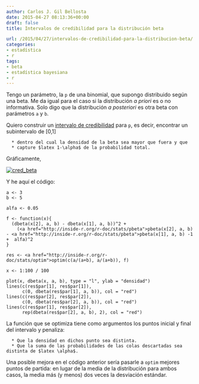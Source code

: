 ```yaml
---
author: Carlos J. Gil Bellosta
date: 2015-04-27 08:13:36+00:00
draft: false
title: Intervalos de credibilidad para la distribución beta

url: /2015/04/27/intervalos-de-credibilidad-para-la-distribucion-beta/
categories:
- estadística
- r
tags:
- beta
- estadística bayesiana
- r
---
```


Tengo un parámetro, la `p` de una binomial, que supongo distribuido según una beta. Me da igual para el caso si la distribución _a priori_ es o no informativa. Solo digo que la distribución _a posteriori_ es otra beta con parámetros `a` y `b`.

Quiero construir un [intervalo de credibilidad](http://en.wikipedia.org/wiki/Credible_interval) para `p`, es decir, encontrar un subintervalo de [0,1]



	  * dentro del cual la densidad de la beta sea mayor que fuera y que
	  * capture $latex 1-\alpha$ de la probabilidad total.


Gráficamente,

[![cred_beta](/wp-uploads/2015/04/cred_beta.png)
](/wp-uploads/2015/04/cred_beta.png)

Y he aquí el código:



    a <- 3
    b <- 5

    alfa <- 0.05

    f <- function(x){
      (dbeta(x[2], a, b) - dbeta(x[1], a, b))^2 +
        (<a href="http://inside-r.org/r-doc/stats/pbeta">pbeta(x[2], a, b) - <a href="http://inside-r.org/r-doc/stats/pbeta">pbeta(x[1], a, b) -1 +  alfa)^2
    }

    res <- <a href="http://inside-r.org/r-doc/stats/optim">optim(c(a/(a+b), a/(a+b)), f)

    x <- 1:100 / 100

    plot(x, dbeta(x, a, b), type = "l", ylab = "densidad")
    lines(c(res$par[1], res$par[1]),
          c(0, dbeta(res$par[1], a, b)), col = "red")
    lines(c(res$par[2], res$par[2]),
          c(0, dbeta(res$par[2], a, b)), col = "red")
    lines(c(res$par[1], res$par[2]),
          rep(dbeta(res$par[2], a, b), 2), col = "red")



La función que se optimiza tiene como argumentos los puntos inicial y final del intervalo y penaliza:



	  * Que la densidad en dichos punto sea distinta.
	  * Que la suma de las probabilidades de las colas descartadas sea distinta de $latex \alpha$.


Una posible mejora en el código anterior sería pasarle a `optim` mejores puntos de partida: en lugar de la media de la distribución para ambos casos, la media más (y menos) dos veces la desviación estándar.
